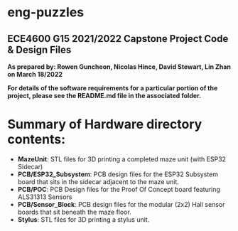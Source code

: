 # eng-puzzles
## ECE4600 G15 2021/2022 Capstone Project Code & Design Files
**As prepared by: Rowen Guncheon, Nicolas Hince, David Stewart, Lin Zhan on March 18/2022**

**For details of the software requirements for a particular portion of the project, please see the README.md file in the associated folder.**

# Summary of Hardware directory contents:
- **MazeUnit**:  STL files for 3D printing a completed maze unit (with ESP32 Sidecar)
- **PCB/ESP32_Subsystem**: PCB design files for the ESP32 Subsystem board that sits in the sidecar adjacent to the maze unit.
- **PCB/POC**: PCB Design files for the Proof Of Concept board featuring ALS31313 Sensors
- **PCB/Sensor_Block**:  PCB design files for the modular (2x2) Hall sensor boards that sit beneath the maze floor.
- **Stylus**:  STL files for 3D printing a stylus unit.
